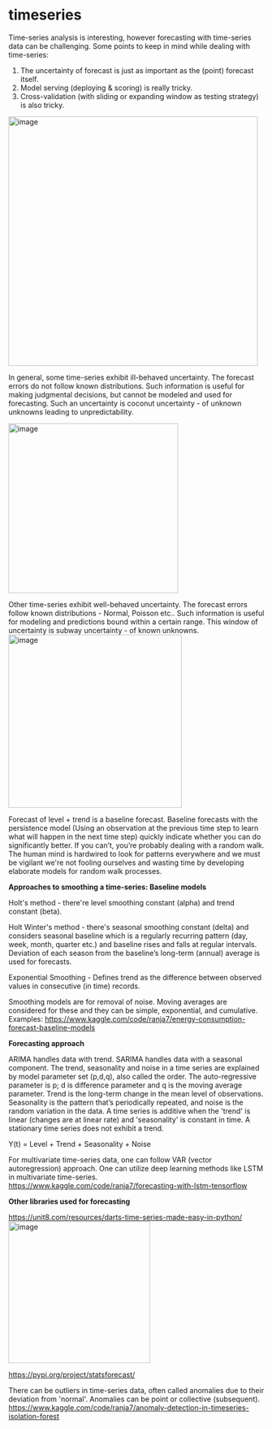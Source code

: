 # timeseries

Time-series analysis is interesting, however forecasting with time-series data can be challenging. 
Some points to keep in mind while dealing with time-series:

1) The uncertainty of forecast is just as important as the (point) forecast itself.
2) Model serving (deploying & scoring) is really tricky.
3) Cross-validation (with sliding or expanding window as testing strategy) is also tricky.
<img width="491" alt="image" src="https://github.com/ranja-sarkar/timeseries/assets/101544669/0dcf3f84-cc5c-4b16-98a5-58c4f2cddc9e">

In general, some time-series exhibit ill-behaved uncertainty. The forecast errors do not follow known distributions. Such information is useful for making judgmental decisions, but cannot be modeled and used for forecasting. Such an uncertainty is coconut uncertainty - of unknown unknowns leading to unpredictability. 

<img width="334" alt="image" src="https://github.com/ranja-sarkar/timeseries/assets/101544669/05b48529-29cc-4166-95ee-795a20961b5a">


Other time-series exhibit well-behaved uncertainty. The forecast errors follow known distributions - Normal, Poisson etc.. Such information is useful for modeling and predictions bound within a certain range. This window of uncertainty is subway uncertainty - of known unknowns. 
<img width="341" alt="image" src="https://github.com/ranja-sarkar/timeseries/assets/101544669/a6c5417f-50e5-4bd8-aefc-18bab5809f8a">

Forecast of level + trend is a baseline forecast. Baseline forecasts with the persistence model (Using an observation at the previous time step to learn what will happen in the next time step)
quickly indicate whether you can do significantly better. If you can’t, you’re probably dealing with a random walk. 
The human mind is hardwired to look for patterns everywhere and we must be vigilant we're not fooling ourselves and wasting time by developing elaborate models for random walk processes.

**Approaches to smoothing a time-series: Baseline models**

Holt's method - there're level smoothing constant (alpha) and trend constant (beta).

Holt Winter's method - there's seasonal smoothing constant (delta) and considers seasonal baseline which is a regularly recurring pattern (day, week, month, quarter etc.) and baseline rises and falls at regular intervals. Deviation of each season from the baseline’s long-term (annual) average is used for forecasts. 

Exponential Smoothing - Defines trend as the difference between observed values in consecutive (in time) records.

Smoothing models are for removal of noise. Moving averages are considered for these and they can be simple, exponential, and cumulative.
Examples: https://www.kaggle.com/code/ranja7/energy-consumption-forecast-baseline-models

**Forecasting approach**

ARIMA handles data with trend.
SARIMA handles data with a seasonal component. 
The trend, seasonality and noise in a time series are explained by model parameter set (p,d,q), also called the order. The auto-regressive parameter is p; d is difference parameter and q is the moving average parameter. Trend is the long-term change in the mean level of observations. Seasonality is the pattern that’s periodically repeated, and noise is the random variation in the data. A time series is additive when the 'trend' is linear (changes are at linear rate) and 'seasonality' is constant in time. A stationary time series does not exhibit a trend.

Y(t) = Level + Trend + Seasonality + Noise

For multivariate time-series data, one can follow VAR (vector autoregression) approach. One can utilize deep learning methods like LSTM in multivariate time-series.
https://www.kaggle.com/code/ranja7/forecasting-with-lstm-tensorflow

**Other libraries used for forecasting**

https://unit8.com/resources/darts-time-series-made-easy-in-python/
<img width="279" alt="image" src="https://github.com/ranja-sarkar/Time_series/assets/101544669/2702a5df-5000-4fb9-829c-dd1a1f6abdb7">

https://pypi.org/project/statsforecast/

There can be outliers in time-series data, often called anomalies due to their deviation from 'normal'. Anomalies can be point or collective (subsequent). 
https://www.kaggle.com/code/ranja7/anomaly-detection-in-timeseries-isolation-forest

